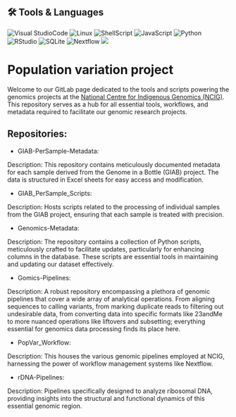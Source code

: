## ️🛠️ Tools & Languages

![Visual StudioCode](https://img.shields.io/badge/VSCode-0078D4?style=for-the-badge&logo=visual%20studio%20code&logoColor=white)
![Linux](https://img.shields.io/badge/Linux-FCC624?style=for-the-badge&logo=linux&logoColor=black)
![ShellScript](https://img.shields.io/badge/shell_script-%23121011.svg?style=for-the-badge&logo=gnu-bash&logoColor=white)
![JavaScript](https://img.shields.io/badge/javascript-%23323330.svg?style=for-the-badge&logo=javascript&logoColor=%23F7DF1E)
![Python](https://img.shields.io/badge/Python-FFD43B?style=for-the-badge&logo=python&logoColor=blue)
![RStudio](https://img.shields.io/badge/RStudio-75AADB?style=for-the-badge&logo=RStudio&logoColor=white)
![SQLite](https://img.shields.io/badge/SQLite-07405E?style=for-the-badge&logo=sqlite&logoColor=white)
![Nextflow](https://github.com/nextflow-io/nextflow/workflows/Nextflow%20CI/badge.svg)
![](https://badgen.net/badge/Github/Pages/:color?icon=github)

# Population variation project

Welcome to our GitLab page dedicated to the tools and scripts powering the genomics projects at the [National Centre for Indigenous Genomics (NCIG)](https://ncig.anu.edu.au/). This repository serves as a hub for all essential tools, workflows, and metadata required to facilitate our genomic research projects.


## Repositories:

- GIAB-PerSample-Metadata:

Description: This repository contains meticulously documented metadata for each sample derived from the Genome in a Bottle (GIAB) project. The data is structured in Excel sheets for easy access and modification.

- GIAB_PerSample_Scripts:

Description: Hosts scripts related to the processing of individual samples from the GIAB project, ensuring that each sample is treated with precision.

- Genomics-Metadata:

Description: The repository contains a collection of Python scripts, meticulously crafted to facilitate updates, particularly for enhancing columns in the database. These scripts are essential tools in maintaining and updating our dataset effectively.

- Gomics-Pipelines:

Description: A robust repository encompassing a plethora of genomic pipelines that cover a wide array of analytical operations. From aligning sequences to calling variants, from marking duplicate reads to filtering out undesirable data, from converting data into specific formats like 23andMe to more nuanced operations like liftovers and subsetting; everything essential for genomics data processing finds its place here.

- PopVar_Workflow:

Description: This houses the various genomic pipelines employed at NCIG, harnessing the power of workflow management systems like Nextflow.

- rDNA-Pipelines:

Description: Pipelines specifically designed to analyze ribosomal DNA, providing insights into the structural and functional dynamics of this essential genomic region.
